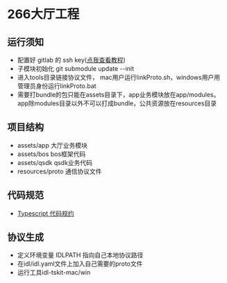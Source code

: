 # 266大厅工程

## 运行须知
* 配置好 gitlab 的 ssh key([点我查看教程](https://code.266.com/help/ssh/README#generating-a-new-ssh-key-pair))
* 子模块初始化 git submodule update --init
* 进入tools目录链接协议文件， mac用户运行linkProto.sh，windows用户用管理员身份运行linkProto.bat
* 需要打bundle的包只能在assets目录下，app业务模块放在app/modules。app除modules目录以外不可以打成bundle，公共资源放在resources目录

## 项目结构
* assets/app
    大厅业务模块
* assets/bos
    bos框架代码
* assets/qsdk
    qsdk业务代码
* resources/proto
    通信协议文件


## 代码规范
* [Typescript 代码规约](https://jmfe.gitee.io/jm-fe/standard/cli/tslint.html#typescript-%E4%BB%A3%E7%A0%81%E8%A7%84%E7%BA%A6)

## 协议生成
* 定义环境变量 IDLPATH 指向自己本地协议路径
* 在idl/idl.yaml文件上加入自己需要的proto文件
* 运行工具idl-tskit-mac/win